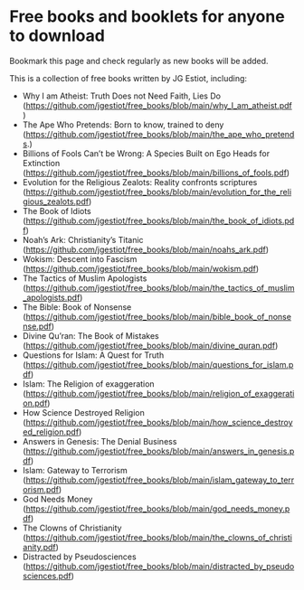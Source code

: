 # Free books and booklets for anyone to download
Bookmark this page and check regularly as new books will be added.

This is a collection of free books written by JG Estiot, including:

- Why I am Atheist: Truth Does not Need Faith, Lies Do (https://github.com/jgestiot/free_books/blob/main/why_I_am_atheist.pdf)
- The Ape Who Pretends: Born to know, trained to deny (https://github.com/jgestiot/free_books/blob/main/the_ape_who_pretends.)
- Billions of Fools Can’t be Wrong: A Species Built on Ego Heads for Extinction (https://github.com/jgestiot/free_books/blob/main/billions_of_fools.pdf)
- Evolution for the Religious Zealots: Reality confronts scriptures (https://github.com/jgestiot/free_books/blob/main/evolution_for_the_religious_zealots.pdf)
- The Book of Idiots (https://github.com/jgestiot/free_books/blob/main/the_book_of_idiots.pdf)
- Noah’s Ark: Christianity’s Titanic (https://github.com/jgestiot/free_books/blob/main/noahs_ark.pdf)
- Wokism: Descent into Fascism (https://github.com/jgestiot/free_books/blob/main/wokism.pdf)
- The Tactics of Muslim Apologists (https://github.com/jgestiot/free_books/blob/main/the_tactics_of_muslim_apologists.pdf)
- The Bible: Book of Nonsense (https://github.com/jgestiot/free_books/blob/main/bible_book_of_nonsense.pdf)
- Divine Qu’ran: The Book of Mistakes (https://github.com/jgestiot/free_books/blob/main/divine_quran.pdf)
- Questions for Islam: A Quest for Truth (https://github.com/jgestiot/free_books/blob/main/questions_for_islam.pdf)
- Islam: The Religion of exaggeration (https://github.com/jgestiot/free_books/blob/main/religion_of_exaggeration.pdf)
- How Science Destroyed Religion (https://github.com/jgestiot/free_books/blob/main/how_science_destroyed_religion.pdf)
- Answers in Genesis: The Denial Business (https://github.com/jgestiot/free_books/blob/main/answers_in_genesis.pdf)
- Islam: Gateway to Terrorism (https://github.com/jgestiot/free_books/blob/main/islam_gateway_to_terrorism.pdf)
- God Needs Money (https://github.com/jgestiot/free_books/blob/main/god_needs_money.pdf)
- The Clowns of Christianity (https://github.com/jgestiot/free_books/blob/main/the_clowns_of_christianity.pdf)
- Distracted by Pseudosciences (https://github.com/jgestiot/free_books/blob/main/distracted_by_pseudosciences.pdf)
